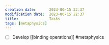 ```yaml
---
creation date:		2023-06-15 22:37
modification date:	2023-06-15 22:37
title: 				Tasks
tags: [metaphysics]
---
```

- [ ] Develop [[binding operations]] #metaphysics 
